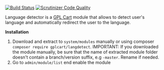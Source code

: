 [![Build Status](https://scrutinizer-ci.com/g/gplcart/langdetect/badges/build.png?b=master)](https://scrutinizer-ci.com/g/gplcart/langdetect/build-status/master)
[![Scrutinizer Code Quality](https://scrutinizer-ci.com/g/gplcart/langdetect/badges/quality-score.png?b=master)](https://scrutinizer-ci.com/g/gplcart/langdetect/?branch=master)

Language detector is a [GPL Cart](https://github.com/gplcart/gplcart) module that allows to detect user's language and automatically redirect the user to the language.

**Installation**

1. Download and extract to `system/modules` manually or using composer `composer require gplcart/langdetect`. IMPORTANT: If you downloaded the module manually, be sure that the name of extracted module folder doesn't contain a branch/version suffix, e.g `-master`. Rename if needed.
2. Go to `admin/module/list` end enable the module